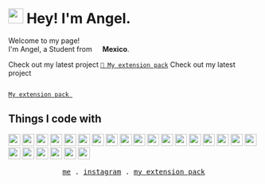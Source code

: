 <h1><img src="https://emojis.slackmojis.com/emojis/images/1562883039/5948/bongo_blob.gif?1562883039" width="30"/> Hey! I'm Angel.</h1>

<p>Welcome to my page! </br> I'm Angel, a Student from <img src="https://image.flaticon.com/icons/svg/197/197397.svg" width="13"/> <b>Mexico</b>.


Check out my latest project [`🧰 My extension pack`](https://marketplace.visualstudio.com/items?itemName=Iamanaws.iamanaws-extension-pack)
Check out my latest project <code>
<a href="https://marketplace.visualstudio.com/items?itemName=Iamanaws.iamanaws-extension-pack">
<img src="https://iamanaws.gallerycdn.vsassets.io/extensions/iamanaws/iamanaws-extension-pack/0.3.0/1630860373622/Microsoft.VisualStudio.Services.Icons.Default" width="15px" height="15px" style="display:flex;position:absolute; margin-top:25%" /> My extension pack </a> </code>

## Things I code with

<p>
   <img src="https://github.com/get-icon/geticon/raw/master/icons/bash.svg" width="24px" height="24px" />
   <img src="https://raw.githubusercontent.com/get-icon/geticon/master/icons/markdown.svg" width="24px" height="24px" />
   <img src="https://github.com/get-icon/geticon/raw/master/icons/git-icon.svg" width="24px" height="24px" />
   <img src="https://github.com/get-icon/geticon/raw/master/icons/github-icon.svg" width="24px" height="24px" />
   <img src="https://github.com/get-icon/geticon/raw/master/icons/javascript.svg" width="24px" height="24px" />
   <img src="https://raw.githubusercontent.com/get-icon/geticon/master/icons/html-5.svg" width="24px" height="24px" />
   <img src="https://raw.githubusercontent.com/get-icon/geticon/master/icons/css-3.svg" width="24px" height="24px" />
   <img src="https://github.com/get-icon/geticon/raw/master/icons/nodejs-icon.svg" width="24px" height="24px" />
   <img src="https://github.com/get-icon/geticon/raw/master/icons/npm.svg" width="24px" height="24px" />
   <img src="https://raw.githubusercontent.com/get-icon/geticon/master/icons/python.svg" width="24px" height="24px" />
   <img src="https://github.com/get-icon/geticon/raw/master/icons/prettier.svg" width="24px" height="24px" />
   <img src="https://github.com/get-icon/geticon/raw/master/icons/microsoft-windows.svg" width="24px" height="24px" />
   <img src="https://raw.githubusercontent.com/get-icon/geticon/master/icons/c-sharp.svg" width="24px" height="24px" />
   <img src="https://raw.githubusercontent.com/get-icon/geticon/master/icons/unity.svg" width="24px" height="24px" />
   <img src="https://github.com/get-icon/geticon/raw/master/icons/linux-tux.svg" width="24px" height="24px" />
   <img src="https://github.com/get-icon/geticon/raw/master/icons/ubuntu.svg" width="24px" height="24px" />
   <img src="https://raw.githubusercontent.com/get-icon/geticon/master/icons/kali-logo.svg" width="24px" height="24px" />
   <img src="https://raw.githubusercontent.com/get-icon/geticon/master/icons/fedora.svg" width="24px" height="24px" />
   <img src="https://raw.githubusercontent.com/get-icon/geticon/master/icons/perl.svg" width="24px" height="24px" />
   <img src="https://raw.githubusercontent.com/get-icon/geticon/master/icons/visual-studio-code.svg" width="24px" height="24px" />
   <img src="https://raw.githubusercontent.com/get-icon/geticon/master/icons/visual-studio.svg" width="24px" height="24px" color="white"/>
   <img src="https://raw.githubusercontent.com/get-icon/geticon/master/icons/intellij-idea.svg" width="24px" height="24px" />
   <img src="https://raw.githubusercontent.com/get-icon/geticon/master/icons/pycharm.svg" width="24px" height="24px" />
   <img src="https://raw.githubusercontent.com/get-icon/geticon/master/icons/mysql.svg" width="24px" height="24px" />
</p>

<p align="center">
  <samp>
    <a href="https://www.linkedin.com/in/angel-juarez/">me</a> .
    <a href="https://www.instagram.com/angel.juarez.g/">instagram</a> .
    <a href="https://marketplace.visualstudio.com/items?itemName=Iamanaws.iamanaws-extension-pack">my extension pack</a>
  </samp>
</p>


<!--
✨ _special_ ✨ 

- 🌱 I’m currently learning ...
- 💬 Ask me about ...
- ⚡ Fun fact: ...
-->
